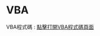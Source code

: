 # VBA

<primary-label ref="vba"/>
<secondary-label ref="2024.09.25"/>
<secondary-label ref="beta"/>
<secondary-label ref="experimental"/>

VBA程式碼
: [點擊打開VBA程式碼頁面](VBAcode.md)
